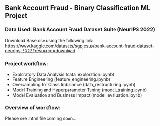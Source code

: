 ## Bank Account Fraud - Binary Classification ML Project

### Data Used: Bank Account Fraud Dataset Suite (NeurIPS 2022)
Download Base.csv using the following link:
https://www.kaggle.com/datasets/sgpjesus/bank-account-fraud-dataset-neurips-2022?resource=download


### Project workflow:
- Exploratory Data Analysis (data_exploration.ipynb)
- Feature Engineering (feature_engineering.ipynb)
- Oversampling for Class Imbalance (data_restructuring.ipynb)
- Model Training and Hyperparameter Tuning (model_training.ipynb)
- Model Evaluation and Business Impact (model_evaluation.ipynb)

### Overview of workflow:
Please see .html file coming soon...
